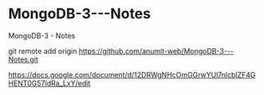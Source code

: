 # MongoDB-3---Notes
MongoDB-3 - Notes

git remote add origin https://github.com/anumit-web/MongoDB-3---Notes.git

https://docs.google.com/document/d/12DRWgNHcOmGGrwYUl7nlcblZF4GHENT0G57IdRa_LxY/edit

